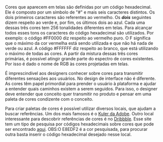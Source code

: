Cores que aparecem em telas são definidas por um código hexadecimal. Ele é composto por um símbolo de "#" e mais seis caracteres distintos. Os dois primeiros caracteres são referentes ao vermelho. Os ***dois*** seguintes dizem respeito ao verde e, por fim, os últimos dois ao azul. Cada uma dessas três cores tem 256 tonalidades diferentes em telas. Para alcançar todos esses tons os caracteres do código hexadecimal são utilizados. Por exemplo: o código #FF0000 diz respeito ao vermelho puro. O F significa que o máximo da cor vermelha está sendo utilizada e que não há nada de verde ou azul. A código #FFFFFF diz respeito ao branco, que está utilizando o máximo de todas as cores. A partir da mistura dessas três cores primárias, é possível atingir grande parte do espectro de cores existentes. Por isso é dado o nome de RGB às cores projetadas em telas.

É imprescindível aos designers conhecer sobre cores para transmitir diferentes sensações aos usuários. No design de interface não é diferente. As cores têm papel primordial para prender o usuário à plataforma e ajudar a entender quais caminhos existem a serem seguidos. Para isso, o designer deve entender que conceito quer transmitir no produto e pensar em uma paleta de cores condizente com o conceito.

Para criar paletas de cores é possível utilizar diversos locais, que ajudam a buscar referências. Um dos mais famosos é o [Kuler da Adobe](https://color.adobe.com/pt/create/color-wheel/). Outro local interessante para descobrir referências de cores é no [Dribbble](https://dribbble.com/). Esse site tem um tipo de pesquisa por códigos hexadecimais sobre cores que pode ser encontrado [aqui](https://dribbble.com/shots?color=E8EDF2). OBS:O E8EDF2 é a cor pesquisada, para procurar outra basta inserir o código hexadecimal desejado nesse local.